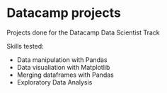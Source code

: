 # Datacamp projects
 
Projects done for the Datacamp Data Scientist Track

Skills tested:
- Data manipulation with Pandas
- Data visualiation with Matplotlib
- Merging dataframes with Pandas
- Exploratory Data Analysis
